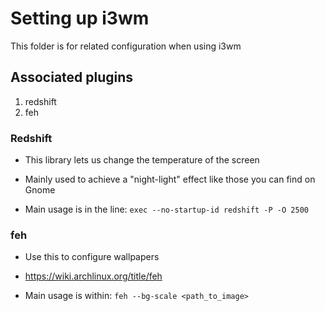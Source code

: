 # Setting up i3wm

This folder is for related configuration when using i3wm

## Associated plugins

1. redshift
2. feh


### Redshift

- This library lets us change the temperature of the screen
- Mainly used to achieve a "night-light" effect like those you can find on Gnome

- Main usage is in the line: `exec --no-startup-id redshift -P -O 2500`

### feh

- Use this to configure wallpapers 
- https://wiki.archlinux.org/title/feh

- Main usage is within: `feh --bg-scale <path_to_image>`

